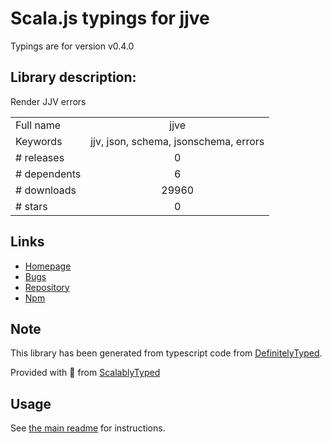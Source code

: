 
# Scala.js typings for jjve

Typings are for version v0.4.0

## Library description:
Render JJV errors

|                    |                 |
| ------------------ | :-------------: |
| Full name          | jjve |
| Keywords           | jjv, json, schema, jsonschema, errors |
| # releases         | 0 |
| # dependents       | 6 |
| # downloads        | 29960 |
| # stars            | 0 |

## Links
- [Homepage](https://github.com/silas/jjve)
- [Bugs](https://github.com/silas/jjve/issues)
- [Repository](https://github.com/silas/jjve)
- [Npm](https://www.npmjs.com/package/jjve)
    


## Note
This library has been generated from typescript code from [DefinitelyTyped](https://definitelytyped.org).

Provided with :purple_heart: from [ScalablyTyped](https://github.com/oyvindberg/ScalablyTyped)

## Usage
See [the main readme](../../readme.md) for instructions.


